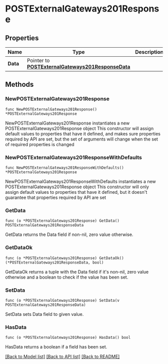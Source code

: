 # POSTExternalGateways201Response

## Properties

Name | Type | Description | Notes
------------ | ------------- | ------------- | -------------
**Data** | Pointer to [**POSTExternalGateways201ResponseData**](POSTExternalGateways201ResponseData.md) |  | [optional] 

## Methods

### NewPOSTExternalGateways201Response

`func NewPOSTExternalGateways201Response() *POSTExternalGateways201Response`

NewPOSTExternalGateways201Response instantiates a new POSTExternalGateways201Response object
This constructor will assign default values to properties that have it defined,
and makes sure properties required by API are set, but the set of arguments
will change when the set of required properties is changed

### NewPOSTExternalGateways201ResponseWithDefaults

`func NewPOSTExternalGateways201ResponseWithDefaults() *POSTExternalGateways201Response`

NewPOSTExternalGateways201ResponseWithDefaults instantiates a new POSTExternalGateways201Response object
This constructor will only assign default values to properties that have it defined,
but it doesn't guarantee that properties required by API are set

### GetData

`func (o *POSTExternalGateways201Response) GetData() POSTExternalGateways201ResponseData`

GetData returns the Data field if non-nil, zero value otherwise.

### GetDataOk

`func (o *POSTExternalGateways201Response) GetDataOk() (*POSTExternalGateways201ResponseData, bool)`

GetDataOk returns a tuple with the Data field if it's non-nil, zero value otherwise
and a boolean to check if the value has been set.

### SetData

`func (o *POSTExternalGateways201Response) SetData(v POSTExternalGateways201ResponseData)`

SetData sets Data field to given value.

### HasData

`func (o *POSTExternalGateways201Response) HasData() bool`

HasData returns a boolean if a field has been set.


[[Back to Model list]](../README.md#documentation-for-models) [[Back to API list]](../README.md#documentation-for-api-endpoints) [[Back to README]](../README.md)


